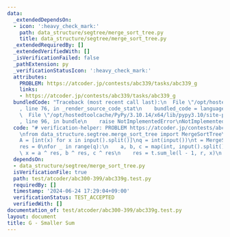 ```yaml
---
data:
  _extendedDependsOn:
  - icon: ':heavy_check_mark:'
    path: data_structure/segtree/merge_sort_tree.py
    title: data_structure/segtree/merge_sort_tree.py
  _extendedRequiredBy: []
  _extendedVerifiedWith: []
  _isVerificationFailed: false
  _pathExtension: py
  _verificationStatusIcon: ':heavy_check_mark:'
  attributes:
    PROBLEM: https://atcoder.jp/contests/abc339/tasks/abc339_g
    links:
    - https://atcoder.jp/contests/abc339/tasks/abc339_g
  bundledCode: "Traceback (most recent call last):\n  File \"/opt/hostedtoolcache/PyPy/3.10.14/x64/lib/pypy3.10/site-packages/onlinejudge_verify/documentation/build.py\"\
    , line 76, in _render_source_code_stat\n    bundled_code = language.bundle(\n\
    \  File \"/opt/hostedtoolcache/PyPy/3.10.14/x64/lib/pypy3.10/site-packages/onlinejudge_verify/languages/python.py\"\
    , line 96, in bundle\n    raise NotImplementedError\nNotImplementedError\n"
  code: "# verification-helper: PROBLEM https://atcoder.jp/contests/abc339/tasks/abc339_g\n\
    \nfrom data_structure.segtree.merge_sort_tree import MergeSortTree\n\nn = int(input())\n\
    A = [int(x) for x in input().split()]\nq = int(input())\nt = MergeSortTree(A)\n\
    res = 0\nfor _ in range(q):\n    a, b, c = map(int, input().split())\n    l, r,\
    \ x = a ^ res, b ^ res, c ^ res\n    res = t.sum_le(l - 1, r, x)\n    print(res)\n"
  dependsOn:
  - data_structure/segtree/merge_sort_tree.py
  isVerificationFile: true
  path: test/atcoder/abc300-399/abc339g.test.py
  requiredBy: []
  timestamp: '2024-06-24 17:29:04+09:00'
  verificationStatus: TEST_ACCEPTED
  verifiedWith: []
documentation_of: test/atcoder/abc300-399/abc339g.test.py
layout: document
title: G - Smaller Sum
---
```

